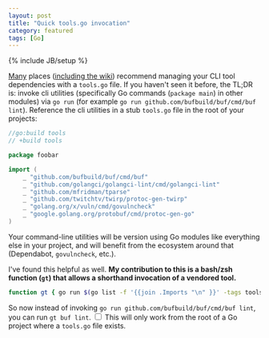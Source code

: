 ```yaml
---
layout: post
title: "Quick tools.go invocation"
category: featured
tags: [Go]
---
```

{% include JB/setup %}

[Many](https://www.jvt.me/posts/2022/06/15/go-tools-dependency-management/) places ([including the wiki](https://github.com/golang/go/wiki/Modules#how-can-i-track-tool-dependencies-for-a-module)) recommend managing your CLI tool dependencies with a `tools.go` file. If you haven't seen it before, the TL;DR is: invoke cli utilities (specifically Go commands (`package main`) in other modules) via `go run` (for example `go run github.com/bufbuild/buf/cmd/buf lint`).  Reference the cli utilities in a stub `tools.go` file in the root of your projects:
```go
//go:build tools
// +build tools

package foobar

import (
	_ "github.com/bufbuild/buf/cmd/buf"
	_ "github.com/golangci/golangci-lint/cmd/golangci-lint"
	_ "github.com/mfridman/tparse"
	_ "github.com/twitchtv/twirp/protoc-gen-twirp"
	_ "golang.org/x/vuln/cmd/govulncheck"
	_ "google.golang.org/protobuf/cmd/protoc-gen-go"
)
```
Your command-line utilities will be version using Go modules like everything else in your project, and will benefit from the ecosystem around that (Dependabot, `govulncheck`, etc.).

I've found this helpful as well. **My contribution to this is a bash/zsh function (`gt`) that allows a shorthand invocation of a vendored tool.**

```bash
function gt { go run $(go list -f '{{join .Imports "\n" }}' -tags tools tools.go | egrep "\/$1\$" ) }
```
So now instead of invoking `go run github.com/bufbuild/buf/cmd/buf lint`, you can run `gt buf lint`.<label
for="sn-caveat" class="margin-toggle sidenote-number"></label>
<input id="sn-hogcaveat" class="margin-toggle" type="checkbox">
<span class="sidenote">
This will only work from the root of a Go project where a `tools.go` file exists.
</span>
